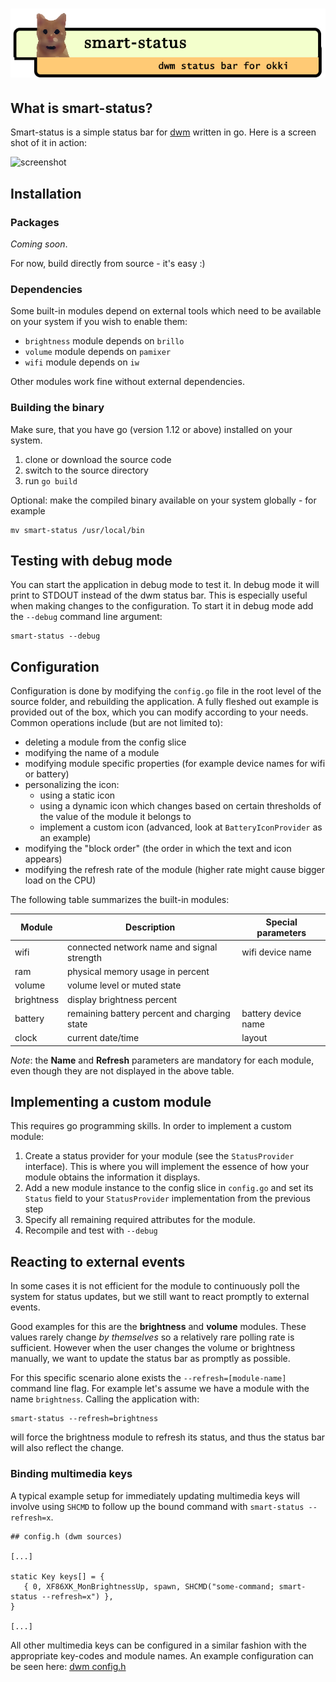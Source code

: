 # ![logo](smart-status-logo.png "smart-status for dwm")

## What is smart-status?
Smart-status is a simple status bar for [dwm](http://dwm.suckless.org/) written in go.
Here is a screen shot of it in action:

![screenshot](screenshot.png "screen shot of dwm desktop with smart-status") 

## Installation

### Packages

*Coming soon*. 

For now, build directly from source - it's easy :)

### Dependencies

Some built-in modules depend on external tools which need to be available on your system if you wish to enable them:

*  `brightness` module depends on `brillo`
*  `volume` module depends on `pamixer`
*  `wifi` module depends on `iw`

Other modules work fine without external dependencies.

### Building the binary

Make sure, that you have go (version 1.12 or above) installed on your system.

1.  clone or download the source code
1.  switch to the source directory
1.  run `go build`

Optional: make the compiled binary available on your system globally - for example 

```
mv smart-status /usr/local/bin
```

## Testing with debug mode
You can start the application in debug mode to test it. In debug mode it will print to STDOUT instead of the dwm status bar. This is especially useful when making changes to the configuration.
To start it in debug mode add the `--debug` command line argument:

```
smart-status --debug
```    

## Configuration

Configuration is done by modifying the `config.go` file in the root level of the source folder, and rebuilding the application.
A fully fleshed out example is provided out of the box, which you can modify according to your needs. Common operations include (but are not limited to):

*  deleting a module from the config slice
*  modifying the name of a module
*  modifying module specific properties (for example device names for wifi or battery)  
*  personalizing the icon:
    *  using a static icon
    *  using a dynamic icon which changes based on certain thresholds of the value of the module it belongs to
    *  implement a custom icon (advanced, look at `BatteryIconProvider` as an example)
*  modifying the "block order" (the order in which the text and icon appears)
*  modifying the refresh rate of the module (higher rate might cause bigger load on the CPU)
  
  
The following table summarizes the built-in modules:

| Module           | Description                                               | Special parameters  |
| ---------------- | --------------------------------------------------------- | ------------------- |
| wifi             | connected network name and signal strength                | wifi device name    |
| ram              | physical memory usage in percent                          |                     |
| volume           | volume level or muted state                               |                     |
| brightness       | display brightness percent                                |                     |
| battery          | remaining battery percent and charging state              | battery device name |
| clock            | current date/time                                         | layout              | 
     
_Note_: the **Name** and **Refresh** parameters are mandatory for each module, even though they are not displayed in the above table.
 
## Implementing a custom module

This requires go programming skills. In order to implement a custom module:

1.  Create a status provider for your module (see the `StatusProvider` interface). This is where you will implement the essence of how your module obtains the information it displays.
1.  Add a new module instance to the config slice in `config.go` and set its `Status` field to your `StatusProvider` implementation from the previous step
1.  Specify all remaining required attributes for the module.
1.  Recompile and test with `--debug`
 
## Reacting to external events

In some cases it is not efficient for the module to continuously poll the system for status updates, but we still want to react promptly to external events.

Good examples for this are the **brightness** and **volume** modules. These values rarely change *by themselves* so a relatively rare polling rate is sufficient. However when the user changes the volume or brightness manually, we want to update the status bar as promptly as possible.

For this specific scenario alone exists the `--refresh=[module-name]` command line flag. For example let's assume we have a module with the name `brightness`. Calling the application with:

```
smart-status --refresh=brightness
```

will force the brightness module to refresh its status, and thus the status bar will also reflect the change.

### Binding multimedia keys

A typical example setup for immediately updating multimedia keys will involve using `SHCMD` to follow up the bound command with `smart-status --refresh=x`.


```
## config.h (dwm sources)

[...]

static Key keys[] = {
   { 0, XF86XK_MonBrightnessUp, spawn, SHCMD("some-command; smart-status --refresh=x") },
}

[...]
```

All other multimedia keys can be configured in a similar fashion with the appropriate key-codes and module names.
An example configuration can be seen here: [dwm config.h](https://bitbucket.org/dargzero/dotfiles/src/master/dwm/config.h)
